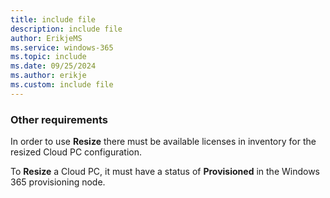 ```yaml
---
title: include file
description: include file
author: ErikjeMS  
ms.service: windows-365
ms.topic: include
ms.date: 09/25/2024
ms.author: erikje
ms.custom: include file
---
```


### Other requirements

In order to use **Resize** there must be available licenses in inventory for the resized Cloud PC configuration.

To **Resize** a Cloud PC, it must have a status of **Provisioned** in the Windows 365 provisioning node.